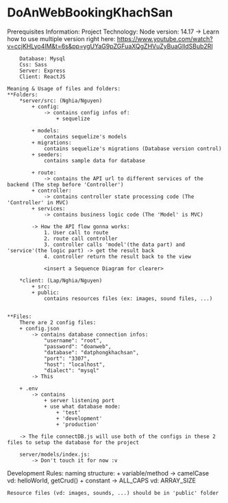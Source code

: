 # DoAnWebBookingKhachSan
Prerequisites Information: 
    Project Technology: 
        Node version: 14.17 
            -> Learn how to use multiple version right here: 
                https://www.youtube.com/watch?v=ccjKHLyo4lM&t=6s&pp=ygUYaG9pZGFuaXQgZHVuZyBuaGlldSBub2Rl

        Database: Mysql
        Css: Sass
        Server: Express 
        Client: ReactJS  

    Meaning & Usage of files and folders: 
    **Folders: 
        *server/src: (Nghia/Nguyen)
            + config: 
                -> contains config infos of: 
                    + sequelize 

            + models: 
                contains sequelize's models
            + migrations:
                contains sequelize's migrations (Database version control)
            + seeders: 
                contains sample data for database

            + route:
                -> contains the API url to different services of the backend (The step before 'Controller')
            + controller: 
                -> contains controller state processing code (The 'Controller' in MVC)
            + services: 
                -> contains business logic code (The 'Model' is MVC)

            -> How the API flow gonna works: 
                1. User call to route 
                2. route call controller 
                3. controller calls 'model'(the data part) and 'service'(the logic part) -> get the result back 
                4. controller return the result back to the view  

                <insert a Sequence Diagram for clearer>  

        *client: (Lap/Nghia/Nguyen)
            + src:
            + public: 
                contains resources files (ex: images, sound files, ...)


    **Files: 
        There are 2 config files: 
        + config.json
            -> contains database connection infos: 
                "username": "root",
                "password": "doanweb",
                "database": "datphongkhachsan",
                "port": "3307",
                "host": "localhost",
                "dialect": "mysql"
            -> This 

        + .env  
            -> contains 
                + server listening port 
                + use what database mode: 
                    + 'test'
                    + 'development'
                    + 'production'

        -> The file connectDB.js will use both of the configs in these 2 files to setup the database for the project 

        server/models/index.js: 
            -> Don't touch it for now :v


Development Rules: 
    naming structure: 
        + variable/method -> camelCase  
            vd: helloWorld, getCrud()
        + constant -> ALL_CAPS 
            vd: ARRAY_SIZE

    Resource files (vd: images, sounds, ...) should be in 'public' folder 